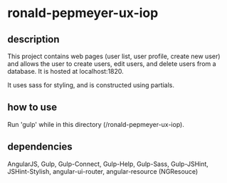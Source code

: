 # ronald-pepmeyer-ux-iop

## description

This project contains web pages (user list, user profile, create new user) and
allows the user to create users, edit users, and delete users from a database.
It is hosted at localhost:1820.

It uses sass for styling, and is constructed using partials.

## how to use

Run 'gulp' while in this directory (/ronald-pepmeyer-ux-iop).

## dependencies

AngularJS, Gulp, Gulp-Connect, Gulp-Help, Gulp-Sass, Gulp-JSHint, JSHint-Stylish,
angular-ui-router, angular-resource (NGResouce)
